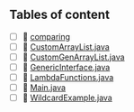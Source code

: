 ## Tables of content
- [ ] 📁 [comparing](./comparing)
- [ ] 📄 [CustomArrayList.java](./CustomArrayList.java)
- [ ] 📄 [CustomGenArrayList.java](./CustomGenArrayList.java)
- [ ] 📄 [GenericInterface.java](./GenericInterface.java)
- [ ] 📄 [LambdaFunctions.java](./LambdaFunctions.java)
- [ ] 📄 [Main.java](./Main.java)
- [ ] 📄 [WildcardExample.java](./WildcardExample.java)
